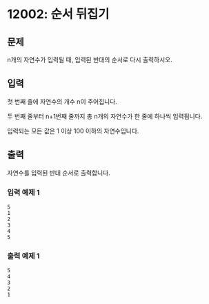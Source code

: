 # 12002: 순서 뒤집기

## 문제
n개의 자연수가 입력될 때, 입력된 반대의 순서로 다시 출력하시오.

## 입력
첫 번째 줄에 자연수의 개수 n이 주어집니다.

두 번째 줄부터 n+1번째 줄까지 총 n개의 자연수가 한 줄에 하나씩 입력됩니다.

입력되는 모든 값은 1 이상 100 이하의 자연수입니다.

## 출력
자연수를 입력된 반대 순서로 출력합니다.

### 입력 예제 1
```
5
1
2
3
4
5
```

### 출력 예제 1
```
5
4
3
2
1
```

